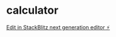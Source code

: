 # calculator

[Edit in StackBlitz next generation editor ⚡️](https://stackblitz.com/~/github.com/inayat-khan24/calculator)